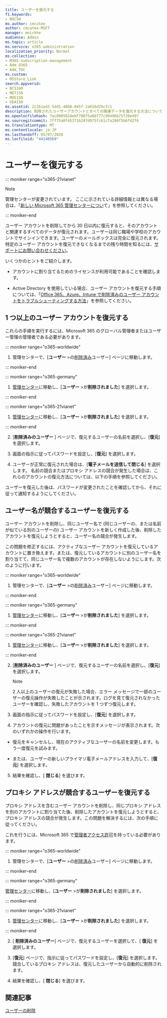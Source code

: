 ```yaml
---
title: ユーザーを復元する
f1.keywords:
- NOCSH
ms.author: cmcatee
author: cmcatee-MSFT
manager: mnirkhe
audience: Admin
ms.topic: article
ms.service: o365-administration
localization_priority: Normal
ms.collection:
- M365-subscription-management
- Adm_O365
- Adm_TOC
ms.custom:
- MSStore_Link
search.appverid:
- BCS160
- MET150
- MOE150
- GEA150
ms.assetid: 2c261e42-5dd1-48b0-845f-2a016d29cfc1
description: 削除されたユーザーアカウントとすべての関連データを復元する方法について説明します。
ms.openlocfilehash: 7ac0805024ebf78075a66f77c99496675f20e497
ms.sourcegitcommit: 7ff75a0f45371b247d975fc61cfa286f5b6f42f6
ms.translationtype: MT
ms.contentlocale: ja-JP
ms.lasthandoff: 05/07/2020
ms.locfileid: "44140569"
---
```

# <a name="restore-a-user"></a>ユーザーを復元する

::: moniker range="o365-21vianet"

> [!NOTE]
> 管理センターが変更されています。 ここに示されている詳細情報とは異なる場合は、「[新しい Microsoft 365 管理センターについ](https://docs.microsoft.com/microsoft-365/admin/microsoft-365-admin-center-preview?view=o365-21vianet)て」を参照してください。

::: moniker-end
   
ユーザー アカウントを削除してから 30 日以内に復元すると、そのアカウントと関連するすべてのデータが復元されます。ユーザーは同じ職場や学校のアカウントでサインインできます。ユーザーのメールボックスは完全に復元されます。特定のユーザー アカウントを復元できなくなるまでの残り時間を知るには、[サポートにお問い合わせください](../contact-support-for-business-products.md)。
  
いくつかのヒントをご紹介します。
  
- アカウントに割り当てるためのライセンスが利用可能であることを確認します。
    
- Active Directory を使用している場合、ユーザー アカウントを復元する手順については、「[Office 365、Azure、Intune で削除済みのユーザー アカウントをトラブルシューティングする方法](https://support.microsoft.com/kb/2619308)」を参照してください。 
    
## <a name="restore-one-or-more-user-accounts"></a>1 つ以上のユーザー アカウントを復元する

これらの手順を実行するには、Microsoft 365 のグローバル管理者またはユーザー管理の管理者である必要があります。 
  
 
::: moniker range="o365-worldwide"

1. 管理センターで、[**ユーザー** \>の<a href="https://go.microsoft.com/fwlink/p/?linkid=2071581" target="_blank">削除済み</a>ユーザー] ページに移動します。

::: moniker-end

::: moniker range="o365-germany"

1. [管理センター](https://go.microsoft.com/fwlink/p/?linkid=848041)に移動し、[**ユーザー** \>が**削除されました**] を選択します。

::: moniker-end

::: moniker range="o365-21vianet"

1. [管理センター](https://go.microsoft.com/fwlink/p/?linkid=850627)に移動し、[**ユーザー** \>が**削除されました**] を選択します。

::: moniker-end

2. [**削除済みのユーザー** ] ページで、復元するユーザーの名前を選択し、[**復元**] を選択します。
    
 
3. 画面の指示に従ってパスワードを設定し、[**復元**] を選択します。
    
4. ユーザーが正常に復元された場合は、[**電子メールを送信して閉じる**] を選択します。 名前の競合またはプロキシ アドレスの競合が発生した場合は、これらのアカウントの復元方法については、以下の手順を参照してください。
    
ユーザーを復元した後は、パスワードが変更されたことを確認してから、それに従って通知するようにしてください。
  
## <a name="restore-a-user-that-has-a-user-name-conflict"></a>ユーザー名が競合するユーザーを復元する
<a name="RestoreUserNameConflict"> </a>

ユーザー アカウントを削除し、同じユーザー名で (同じユーザーの、または名前が似ている別のユーザーの) ユーザー アカウントを新しく作成した後、削除したアカウントを復元しようとすると、ユーザー名の競合が発生します。
  
この問題を修正するには、アクティブなユーザー アカウントを復元しているアカウントに置き換えます。または、復元しているアカウントに別のユーザー名を割り当てて、同じユーザー名で複数のアカウントが存在しないようにします。次のように行います。
  

::: moniker range="o365-worldwide"

1. 管理センターで、[**ユーザー** \>の<a href="https://go.microsoft.com/fwlink/p/?linkid=2071581" target="_blank">削除済み</a>ユーザー] ページに移動します。

::: moniker-end

::: moniker range="o365-germany"

1. [管理センター](https://go.microsoft.com/fwlink/p/?linkid=848041)に移動し、[**ユーザー** \>が**削除されました**] を選択します。

::: moniker-end

::: moniker range="o365-21vianet"

1. [管理センター](https://go.microsoft.com/fwlink/p/?linkid=850627)に移動し、[**ユーザー** \>が**削除されました**] を選択します。

::: moniker-end

  
2. [**削除済みのユーザー** ] ページで、復元するユーザーの名前を選択し、[**復元**] を選択します。
    
    > [!NOTE]
    > 2 人以上のユーザーの復元が失敗した場合、エラー メッセージで一部のユーザーの復元操作が失敗したことが示されます。ログを見て復元されなかったユーザーを確認し、失敗したアカウントを 1 つずつ復元します。 
  
3. 画面の指示に従ってパスワードを設定し、[**復元**] を選択します。
    
4. アカウントの復元に問題があったことを示すメッセージが表示されます。次のいずれかの操作を行います。
    
  - 復元をキャンセルし、現在のアクティブなユーザーの名前を変更します。もう一度復元を試みます。
    
  - または、ユーザーの新しいプライマリ電子メールアドレスを入力して、[**復元**] を選択します。
    
5. 結果を確認し、[ **閉じる**] を選びます。
    
## <a name="restore-a-user-that-has-a-proxy-address-conflict"></a>プロキシ アドレスが競合するユーザーを復元する

プロキシ アドレスを含むユーザー アカウントを削除し、同じプロキシ アドレスを別のアカウントに割り当てた後、削除したアカウントを復元しようとすると、プロキシ アドレスの競合が発生します。この問題を解決するには、次の手順に従ってください。
  
これを行うには、Microsoft 365 で[管理者アクセス許可](about-admin-roles.md)を持っている必要があります。 
  

::: moniker range="o365-worldwide"

1. 管理センターで、[**ユーザー** \>の<a href="https://go.microsoft.com/fwlink/p/?linkid=2071581" target="_blank">削除済み</a>ユーザー] ページに移動します。

::: moniker-end

::: moniker range="o365-germany"

[管理センター](https://go.microsoft.com/fwlink/p/?linkid=848041)に移動し、[**ユーザー** \>が**削除されました**] を選択します。

::: moniker-end

::: moniker range="o365-21vianet"

1. [管理センター](https://go.microsoft.com/fwlink/p/?linkid=850627)に移動し、[**ユーザー** \>が**削除されました**] を選択します。

::: moniker-end

2. [ **削除済みのユーザー**] ページで、復元するユーザーを選択して、[ **復元**] を選択します。 
    
3. [**復元**] ページで、指示に従ってパスワードを設定し、[**復元**] を選択します。 競合しているプロキシ アドレスは、復元したユーザーから自動的に削除されます。
    
4. 結果を確認し、[ **閉じる**] を選びます。

## <a name="related-articles"></a>関連記事

[ユーザーの削除](delete-a-user.md)
  

